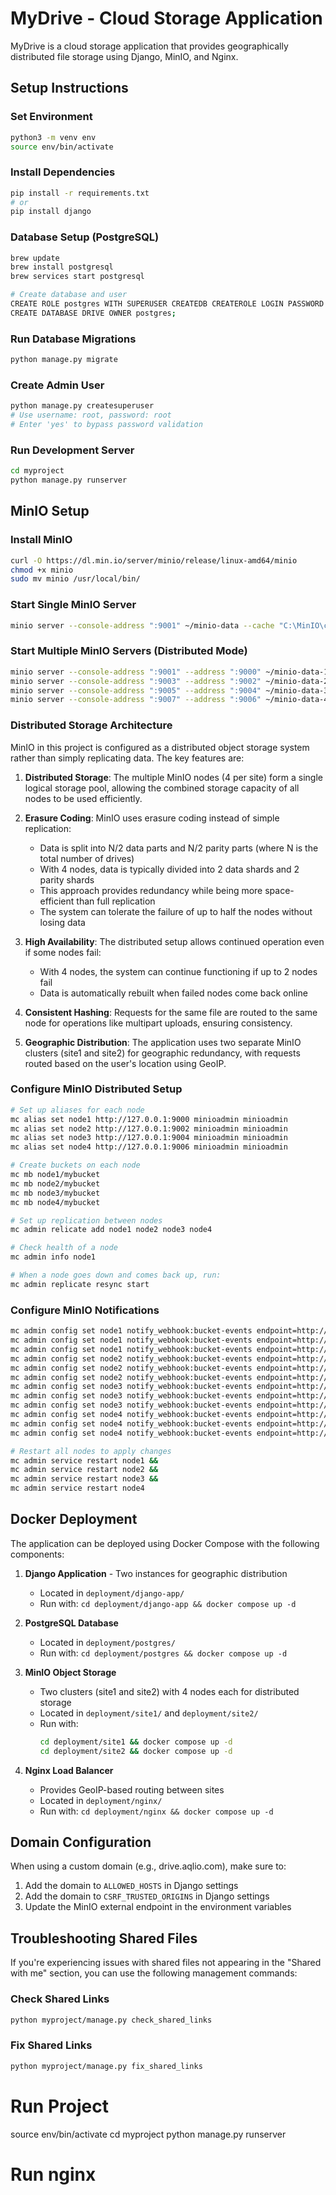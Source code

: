 # MyDrive - Cloud Storage Application

MyDrive is a cloud storage application that provides geographically distributed file storage using Django, MinIO, and Nginx.

## Setup Instructions

### Set Environment
```bash
python3 -m venv env
source env/bin/activate
```

### Install Dependencies
```bash
pip install -r requirements.txt
# or
pip install django
```

### Database Setup (PostgreSQL)
```bash
brew update
brew install postgresql
brew services start postgresql

# Create database and user
CREATE ROLE postgres WITH SUPERUSER CREATEDB CREATEROLE LOGIN PASSWORD 'root';
CREATE DATABASE DRIVE OWNER postgres;
```

### Run Database Migrations
```bash
python manage.py migrate
```

### Create Admin User
```bash
python manage.py createsuperuser
# Use username: root, password: root
# Enter 'yes' to bypass password validation
```

### Run Development Server
```bash
cd myproject
python manage.py runserver
```

## MinIO Setup

### Install MinIO
```bash
curl -O https://dl.min.io/server/minio/release/linux-amd64/minio
chmod +x minio
sudo mv minio /usr/local/bin/
```

### Start Single MinIO Server
```bash
minio server --console-address ":9001" ~/minio-data --cache "C:\MinIO\cache"
```

### Start Multiple MinIO Servers (Distributed Mode)
```bash
minio server --console-address ":9001" --address ":9000" ~/minio-data-1 &
minio server --console-address ":9003" --address ":9002" ~/minio-data-2 &
minio server --console-address ":9005" --address ":9004" ~/minio-data-3 &
minio server --console-address ":9007" --address ":9006" ~/minio-data-4 &
```

### Distributed Storage Architecture

MinIO in this project is configured as a distributed object storage system rather than simply replicating data. The key features are:

1. **Distributed Storage**: The multiple MinIO nodes (4 per site) form a single logical storage pool, allowing the combined storage capacity of all nodes to be used efficiently.

2. **Erasure Coding**: MinIO uses erasure coding instead of simple replication:
   - Data is split into N/2 data parts and N/2 parity parts (where N is the total number of drives)
   - With 4 nodes, data is typically divided into 2 data shards and 2 parity shards
   - This approach provides redundancy while being more space-efficient than full replication
   - The system can tolerate the failure of up to half the nodes without losing data

3. **High Availability**: The distributed setup allows continued operation even if some nodes fail:
   - With 4 nodes, the system can continue functioning if up to 2 nodes fail
   - Data is automatically rebuilt when failed nodes come back online

4. **Consistent Hashing**: Requests for the same file are routed to the same node for operations like multipart uploads, ensuring consistency.

5. **Geographic Distribution**: The application uses two separate MinIO clusters (site1 and site2) for geographic redundancy, with requests routed based on the user's location using GeoIP.

### Configure MinIO Distributed Setup
```bash
# Set up aliases for each node
mc alias set node1 http://127.0.0.1:9000 minioadmin minioadmin
mc alias set node2 http://127.0.0.1:9002 minioadmin minioadmin
mc alias set node3 http://127.0.0.1:9004 minioadmin minioadmin
mc alias set node4 http://127.0.0.1:9006 minioadmin minioadmin

# Create buckets on each node
mc mb node1/mybucket
mc mb node2/mybucket
mc mb node3/mybucket
mc mb node4/mybucket

# Set up replication between nodes
mc admin relicate add node1 node2 node3 node4

# Check health of a node
mc admin info node1

# When a node goes down and comes back up, run:
mc admin replicate resync start
```

### Configure MinIO Notifications
```bash
mc admin config set node1 notify_webhook:bucket-events endpoint=http://127.0.0.1:9002 &
mc admin config set node1 notify_webhook:bucket-events endpoint=http://127.0.0.1:9004 &
mc admin config set node1 notify_webhook:bucket-events endpoint=http://127.0.0.1:9006 &
mc admin config set node2 notify_webhook:bucket-events endpoint=http://127.0.0.1:9000 &
mc admin config set node2 notify_webhook:bucket-events endpoint=http://127.0.0.1:9004 &
mc admin config set node2 notify_webhook:bucket-events endpoint=http://127.0.0.1:9006 &
mc admin config set node3 notify_webhook:bucket-events endpoint=http://127.0.0.1:9000 &
mc admin config set node3 notify_webhook:bucket-events endpoint=http://127.0.0.1:9002 &
mc admin config set node3 notify_webhook:bucket-events endpoint=http://127.0.0.1:9006 &
mc admin config set node4 notify_webhook:bucket-events endpoint=http://127.0.0.1:9000 &
mc admin config set node4 notify_webhook:bucket-events endpoint=http://127.0.0.1:9002 &
mc admin config set node4 notify_webhook:bucket-events endpoint=http://127.0.0.1:9004 

# Restart all nodes to apply changes
mc admin service restart node1 &&
mc admin service restart node2 &&
mc admin service restart node3 &&
mc admin service restart node4
```

## Docker Deployment

The application can be deployed using Docker Compose with the following components:

1. **Django Application** - Two instances for geographic distribution
   - Located in `deployment/django-app/`
   - Run with: `cd deployment/django-app && docker compose up -d`

2. **PostgreSQL Database**
   - Located in `deployment/postgres/`
   - Run with: `cd deployment/postgres && docker compose up -d`

3. **MinIO Object Storage**
   - Two clusters (site1 and site2) with 4 nodes each for distributed storage
   - Located in `deployment/site1/` and `deployment/site2/`
   - Run with: 
     ```bash
     cd deployment/site1 && docker compose up -d
     cd deployment/site2 && docker compose up -d
     ```

4. **Nginx Load Balancer**
   - Provides GeoIP-based routing between sites
   - Located in `deployment/nginx/`
   - Run with: `cd deployment/nginx && docker compose up -d`



## Domain Configuration

When using a custom domain (e.g., drive.aqlio.com), make sure to:

1. Add the domain to `ALLOWED_HOSTS` in Django settings
2. Add the domain to `CSRF_TRUSTED_ORIGINS` in Django settings
3. Update the MinIO external endpoint in the environment variables

## Troubleshooting Shared Files

If you're experiencing issues with shared files not appearing in the "Shared with me" section, you can use the following management commands:

### Check Shared Links
```bash
python myproject/manage.py check_shared_links
```

### Fix Shared Links
```bash
python myproject/manage.py fix_shared_links
```

# Run Project
source env/bin/activate
cd myproject
python manage.py runserver

# Run nginx